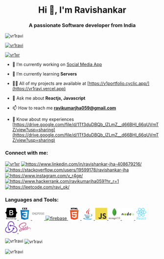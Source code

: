 <h1 align="center">Hi 👋, I'm Ravishankar</h1>
<h3 align="center">A passionate Software developer from India</h3>

<p align="left"> <img src="https://komarev.com/ghpvc/?username=vr1ravi&label=Profile%20views&color=0e75b6&style=flat" alt="vr1ravi" /> </p>

<p align="left"> <a href="https://github.com/ryo-ma/github-profile-trophy"><img src="https://github-profile-trophy.vercel.app/?username=vr1ravi" alt="vr1ravi" /></a> </p>

<p align="left"> <a href="https://twitter.com/vr1xr" target="blank"><img src="https://img.shields.io/twitter/follow/vr1xr?logo=twitter&style=for-the-badge" alt="vr1xr" /></a> </p>

- 🔭 I’m currently working on [Social Media App](https://github.com/vr1Ravi/Social-Media)

- 🌱 I’m currently learning **Servers**

- 👨‍💻 All of my projects are available at [https://v1portfolio.cyclic.app/](https://vr1ravi.vercel.app)

- 💬 Ask me about **Reactjs, Javascript**

- 📫 How to reach me **ravikumarjha059@gmail.com**

- 📄 Know about my experiences [https://drive.google.com/file/d/1Tf3duDBQb_lZLmZ__d66BHI_66qUVmTZ/view?usp=sharing](https://drive.google.com/file/d/1Tf3duDBQb_lZLmZ__d66BHI_66qUVmTZ/view?usp=sharing)

<h3 align="left">Connect with me:</h3>
<p align="left">
<a href="https://twitter.com/vr1xr" target="blank"><img align="center" src="https://raw.githubusercontent.com/rahuldkjain/github-profile-readme-generator/master/src/images/icons/Social/twitter.svg" alt="vr1xr" height="30" width="40" /></a>
<a href="https://linkedin.com/in/https://www.linkedin.com/in/ravishankar-jha-408679216/" target="blank"><img align="center" src="https://raw.githubusercontent.com/rahuldkjain/github-profile-readme-generator/master/src/images/icons/Social/linked-in-alt.svg" alt="https://www.linkedin.com/in/ravishankar-jha-408679216/" height="30" width="40" /></a>
<a href="https://stackoverflow.com/users/https://stackoverflow.com/users/19599178/ravishankar-jha" target="blank"><img align="center" src="https://raw.githubusercontent.com/rahuldkjain/github-profile-readme-generator/master/src/images/icons/Social/stack-overflow.svg" alt="https://stackoverflow.com/users/19599178/ravishankar-jha" height="30" width="40" /></a>
<a href="https://instagram.com/https://www.instagram.com/v_r4ge/" target="blank"><img align="center" src="https://raw.githubusercontent.com/rahuldkjain/github-profile-readme-generator/master/src/images/icons/Social/instagram.svg" alt="https://www.instagram.com/v_r4ge/" height="30" width="40" /></a>
<a href="https://www.hackerrank.com/https://www.hackerrank.com/ravikumarjha059?hr_r=1" target="blank"><img align="center" src="https://raw.githubusercontent.com/rahuldkjain/github-profile-readme-generator/master/src/images/icons/Social/hackerrank.svg" alt="https://www.hackerrank.com/ravikumarjha059?hr_r=1" height="30" width="40" /></a>
<a href="https://www.leetcode.com/https://leetcode.com/ravi_ok/" target="blank"><img align="center" src="https://raw.githubusercontent.com/rahuldkjain/github-profile-readme-generator/master/src/images/icons/Social/leet-code.svg" alt="https://leetcode.com/ravi_ok/" height="30" width="40" /></a>
</p>

<h3 align="left">Languages and Tools:</h3>
<p align="left"> <a href="https://getbootstrap.com" target="_blank" rel="noreferrer"> <img src="https://raw.githubusercontent.com/devicons/devicon/master/icons/bootstrap/bootstrap-plain-wordmark.svg" alt="bootstrap" width="40" height="40"/> </a> <a href="https://www.w3schools.com/css/" target="_blank" rel="noreferrer"> <img src="https://raw.githubusercontent.com/devicons/devicon/master/icons/css3/css3-original-wordmark.svg" alt="css3" width="40" height="40"/> </a> <a href="https://expressjs.com" target="_blank" rel="noreferrer"> <img src="https://raw.githubusercontent.com/devicons/devicon/master/icons/express/express-original-wordmark.svg" alt="express" width="40" height="40"/> </a> <a href="https://firebase.google.com/" target="_blank" rel="noreferrer"> <img src="https://www.vectorlogo.zone/logos/firebase/firebase-icon.svg" alt="firebase" width="40" height="40"/> </a> <a href="https://www.w3.org/html/" target="_blank" rel="noreferrer"> <img src="https://raw.githubusercontent.com/devicons/devicon/master/icons/html5/html5-original-wordmark.svg" alt="html5" width="40" height="40"/> </a> <a href="https://www.java.com" target="_blank" rel="noreferrer"> <img src="https://raw.githubusercontent.com/devicons/devicon/master/icons/java/java-original.svg" alt="java" width="40" height="40"/> </a> <a href="https://developer.mozilla.org/en-US/docs/Web/JavaScript" target="_blank" rel="noreferrer"> <img src="https://raw.githubusercontent.com/devicons/devicon/master/icons/javascript/javascript-original.svg" alt="javascript" width="40" height="40"/> </a> <a href="https://www.mongodb.com/" target="_blank" rel="noreferrer"> <img src="https://raw.githubusercontent.com/devicons/devicon/master/icons/mongodb/mongodb-original-wordmark.svg" alt="mongodb" width="40" height="40"/> </a> <a href="https://nodejs.org" target="_blank" rel="noreferrer"> <img src="https://raw.githubusercontent.com/devicons/devicon/master/icons/nodejs/nodejs-original-wordmark.svg" alt="nodejs" width="40" height="40"/> </a> <a href="https://reactjs.org/" target="_blank" rel="noreferrer"> <img src="https://raw.githubusercontent.com/devicons/devicon/master/icons/react/react-original-wordmark.svg" alt="react" width="40" height="40"/> </a> <a href="https://redux.js.org" target="_blank" rel="noreferrer"> <img src="https://raw.githubusercontent.com/devicons/devicon/master/icons/redux/redux-original.svg" alt="redux" width="40" height="40"/> </a> <a href="https://sass-lang.com" target="_blank" rel="noreferrer"> <img src="https://raw.githubusercontent.com/devicons/devicon/master/icons/sass/sass-original.svg" alt="sass" width="40" height="40"/> </a> </p>

<p><img align="left" src="https://github-readme-stats.vercel.app/api/top-langs?username=vr1ravi&show_icons=true&locale=en&layout=compact" alt="vr1ravi" /></p>

<p>&nbsp;<img align="center" src="https://github-readme-stats.vercel.app/api?username=vr1ravi&show_icons=true&locale=en" alt="vr1ravi" /></p>

<p><img align="center" src="https://github-readme-streak-stats.herokuapp.com/?user=vr1ravi&" alt="vr1ravi" /></p>

